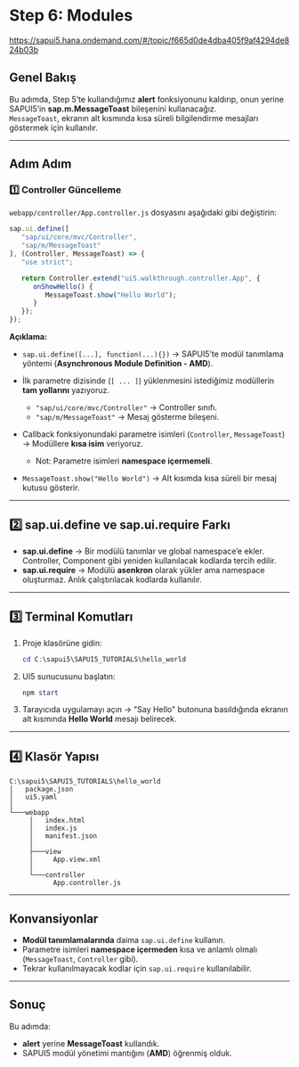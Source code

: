 # Step 6: Modules

https://sapui5.hana.ondemand.com/#/topic/f665d0de4dba405f9af4294de824b03b

## Genel Bakış
Bu adımda, Step 5’te kullandığımız **alert** fonksiyonunu kaldırıp, onun yerine SAPUI5’in **sap.m.MessageToast** bileşenini kullanacağız.  
`MessageToast`, ekranın alt kısmında kısa süreli bilgilendirme mesajları göstermek için kullanılır.

---

## Adım Adım

### 1️⃣ Controller Güncelleme
`webapp/controller/App.controller.js` dosyasını aşağıdaki gibi değiştirin:

```javascript
sap.ui.define([
   "sap/ui/core/mvc/Controller",
   "sap/m/MessageToast"
], (Controller, MessageToast) => {
   "use strict";

   return Controller.extend("ui5.walkthrough.controller.App", {
      onShowHello() {
         MessageToast.show("Hello World");
      }
   });
});
````

**Açıklama:**

* `sap.ui.define([...], function(...){})` → SAPUI5’te modül tanımlama yöntemi (**Asynchronous Module Definition - AMD**).
* İlk parametre dizisinde (`[ ... ]`) yüklenmesini istediğimiz modüllerin **tam yollarını** yazıyoruz.

  * `"sap/ui/core/mvc/Controller"` → Controller sınıfı.
  * `"sap/m/MessageToast"` → Mesaj gösterme bileşeni.
* Callback fonksiyonundaki parametre isimleri (`Controller`, `MessageToast`) → Modüllere **kısa isim** veriyoruz.

  * Not: Parametre isimleri **namespace içermemeli**.
* `MessageToast.show("Hello World")` → Alt kısımda kısa süreli bir mesaj kutusu gösterir.

---

## 2️⃣ sap.ui.define ve sap.ui.require Farkı

* **sap.ui.define** → Bir modülü tanımlar ve global namespace’e ekler.
  Controller, Component gibi yeniden kullanılacak kodlarda tercih edilir.
* **sap.ui.require** → Modülü **asenkron** olarak yükler ama namespace oluşturmaz.
  Anlık çalıştırılacak kodlarda kullanılır.

---

## 3️⃣ Terminal Komutları

1. Proje klasörüne gidin:

   ```powershell
   cd C:\sapui5\SAPUI5_TUTORIALS\hello_world
   ```
2. UI5 sunucusunu başlatın:

   ```powershell
   npm start
   ```
3. Tarayıcıda uygulamayı açın → "Say Hello" butonuna basıldığında ekranın alt kısmında **Hello World** mesajı belirecek.

---

## 4️⃣ Klasör Yapısı

```
C:\sapui5\SAPUI5_TUTORIALS\hello_world
│   package.json
│   ui5.yaml
│
└───webapp
     │   index.html
     │   index.js
     │   manifest.json
     │
     ├───view
     │     App.view.xml
     │
     └───controller
           App.controller.js
```

---

## Konvansiyonlar

* **Modül tanımlamalarında** daima `sap.ui.define` kullanın.
* Parametre isimleri **namespace içermeden** kısa ve anlamlı olmalı (`MessageToast`, `Controller` gibi).
* Tekrar kullanılmayacak kodlar için `sap.ui.require` kullanılabilir.

---

## Sonuç

Bu adımda:

* **alert** yerine **MessageToast** kullandık.
* SAPUI5 modül yönetimi mantığını (**AMD**) öğrenmiş olduk.

```

